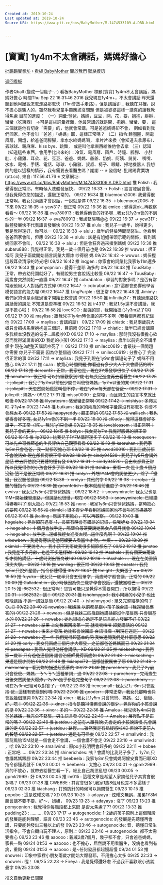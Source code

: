 ```yaml
---

Created at: 2019-10-24
Last updated at: 2019-10-24
Source URL: https://www.ptt.cc/bbs/BabyMother/M.1474533109.A.DBD.html


---
```


# [寶寶] 1y4m不太會講話，媽媽好擔心


[批踢踢實業坊](https://www.ptt.cc/bbs/) › [看板 BabyMother](https://www.ptt.cc/bbs/BabyMother/index.html) [關於我們](https://www.ptt.cc/about.html) [聯絡資訊](https://www.ptt.cc/contact.html)

[返回看板](https://www.ptt.cc/bbs/BabyMother/index.html)

作者Qball (變成一個瘋子-.-)
看板BabyMother
標題\[寶寶\] 1y4m不太會講話，媽媽好擔心
時間Thu Sep 22 16:31:46 2016
我兒現在1y4m+，不太會講話 昨天還聽到他阿嬤說怎麼走路那麼快（11m會放手走路），但是講話卻... 我聽在耳裡，說不擔心是騙人的，雖然我看兒童手冊應該沒問題 但是被婆婆這樣一講真的讓我覺得焦慮 目前的進度： （一）詞彙:爸爸，媽媽，豆豆，開，花，要，抱抱，掰掰，蠻蠻（吃東西） ->可是這些詞彙裡面，他最常講的就是開、抱抱、蠻蠻、要， 這三個就是他有切身「需要」的，他就會常講，可是爸爸媽媽卻不會， 例如看到我們回家，他不會叫「爸爸」「媽媽」耶，這樣正常嗎？ （二）指令:轉圈圈，開電風扇，開燈，給爸爸聞腳腳，拿水水給媽媽喝， 拿片片來換（會知道去拿尿布）、丟球球、親麻麻、kiss bye、跳舞， 或是叫他拿東西給誰他會去拿 （三）認知（知道這些東西，會用手比出來的）：冷氣、電風扇、窗戶、時鐘、腳腳、 小肚肚、小雞雞、耳朵、花、豆豆、爸爸、媽媽、爺爺、奶奶、阿姨、舅舅、 嘴嘴、水水、電視、手錶、電話、球球、小豬豬、叔叔、椅子、眼睛、掃地機器人 我想問的是以這樣的情形，我有需要去看醫生嗎？謝謝 -- ※ 發信站: 批踢踢實業坊(ptt.cc), 來自: 117.56.41.76 ※ 文章網址: <https://www.ptt.cc/bbs/BabyMother/M.1474533109.A.DBD.html>
推 Folish : 我覺得很正常耶。有時候大肢體發展快， 09/22 16:33
→ Folish : 語言發展會慢，但我覺得依您的描述，還蠻正常的。 09/22 16:34
推 bluemoon2006: 我覺得很正常啊，我女兒兩歲才會說話，一說就是停 09/22 16:35
→ bluemoon2006: 不下來 09/22 16:35
→ ycw317 : 很正常 09/22 16:36
推 emico : 覺得還ok..再觀察看看～ 09/22 16:36
推 eva780913 : 我覺得他會的好多喔…我女兒1y2m會的不到你的一半 09/22 16:37
→ eva780913 : 我該緊張嗎@@ 09/22 16:37
→ ycw317 : 肢體發展快不代表語言發展快 09/22 16:37
推 alulu : 我兒子一歲半，說得更少，我是覺得還好，你可以一 09/22 16:38
→ alulu : 歲半的健檢時問問醫生。他看到爸爸回家會叫，但應 09/22 16:38
→ alulu : 該是有姐姐帶頭示範的關係，看到媽媽回家不會叫， 09/22 16:38
→ alulu : 但是會狂奔過來撲倒媽媽 09/22 16:38
推 subaru888 : 我覺得正常，我兒一歲十個月前也是 09/22 16:39
推 wuwus : 很正常阿 我兒子兩歲開始語言詞彙大爆炸 吵得很 媽 09/22 16:42
→ wuwus : 媽保握這段耳朵清淨的時光吧! 09/22 16:42
推 inqgen : 你家會的詞彙比我家1y11m還多 09/22 16:43
推 pomyopnion : 覺得不差耶 滿多的 09/22 16:43
推 TousBaby : 正常，帶去幼兒園就好了。有聽說男生會說話比較慢 09/22 16:47
→ TousBaby : 兩歲會突然開始一直講 09/22 16:47
推 cobrabaton : 學習的對象多嗎？是否有常常跟他用大人對話的方式碎 09/22 16:47
→ cobrabaton : 念?這都會影響他學習模仿語言的能力喔 09/22 16:47
推 LingPurple : 很正常 09/22 16:48
推 Jimimy : 我們家的也是兩歲過後才開始比較會講 09/22 16:50
推 infinitig37 : 有聽過走路快說話慢的說法 不知道是否準確 09/22 16:52
推 ir4317 : 我兒1.5y還不會講話，我是不擔心啦！ 09/22 16:58
推 loveKCO : 超強的耶，我開始擔心1y3m兒了QQ 09/22 17:00
推 maylisa : 跟我兒子1y4m時會講的差不多啊（我每個月都有紀錄他 09/22 17:09
→ maylisa : 會講的話） 09/22 17:09
推 chiatic : 我兒兩歲前大概只會把拔馬麻抱抱這三個詞，目前兩 09/22 17:10
→ chiatic : 歲半已經會講超多我根本沒教過的句子...超級吵XD 09/22 17:10
→ maylisa : 那時我沒有很擔心欸反而覺得滿厲害的XD 我姐的小孩1 09/22 17:10
→ maylisa : 歲半以前完全不講半個字 現在3歲整天講話吵死了！ 09/22 17:10
推 smilecc0619 : 會最後一個問題 你需要 你兒子不需要 因為你整個過 09/22 17:11
→ smilecc0619 : 分擔心了 完全很正常的事 09/22 17:11
→ maylisa : 我兒子到現在1y9m會講短句子了 媽咪不用擔心 09/22 17:11
推 cuan : 放寬心~~時間問題,你看過有多少大人不大會講話的嗎? 09/22 17:18
推 doreen13 : 正常，我家也是，現在2Y爆發學很快了 09/22 17:25
推 annabelle : 很正常 可以持續觀察到2歲 若無長足進度再去看醫生 09/22 17:25
→ joliepitt : 我兒子1y7m以前很少開口叫爸爸媽媽，1y7m以後的某 09/22 17:31
→ joliepitt : 天忽然開始瘋狂叫個不停，現在1y8m每天都在爸爸～ 09/22 17:31
→ joliepitt : 媽媽～ 09/22 17:31
推 missy0000 : 正常嗄，而且男生的語言本來就比較慢 09/22 17:36
推 lilycatcsm : 感覺蠻正常啊 09/22 17:42
→ mishiya : 多爬文吧 才1y4m 09/22 17:45
推 butkam : 我家的兩歲的時候字彙還沒有那麼多 你會不會想太多 09/22 17:53
推 happyreddy : 超正常的 09/22 17:53
推 wallisch : 我也覺得會好多喔, 女兒1y1m會的不到一半 09/22 18:00
推 cl0udy : 覺得這樣會好多單字，不正常（誤）。我兒1y1只會媽 09/22 18:05
推 loveblossom : 很正常啊！我兒子會的更少。 09/22 18:15
推 bblyc : 我女兒1y7m 我覺得版媽的很正常 09/22 18:15
推 ilp0120 : 比我兒子1Y7M講得還多了 09/22 18:18
推 rosequeen : 可以先谷哥找藍爸的生長評估自己觀察看看 09/22 18:19
推 kaoruhan : 我們家1y5m只會爸爸，我一點都沒擔心耶 09/22 18:25
推 awcd30010 : 我到三歲前都不會說話欸 現在卻長得很正常 09/22 18:28
推 cindy94520 : 我兒子1y5只會講外星話 帶去評估說只要聽的懂有發 09/22 18:31
→ cindy94520 : 音出來都算正常 所以我覺得你的小孩會好多了耶 09/22 18:31
推 ttshiba : 重看一次 是１歲４個月沒錯 這不是很正常嗎 09/22 18:31
推 crolya : 外甥1Y4M會的詞彙更少，除了「蠻蠻」我沒聽他講過 09/22 18:38
→ crolya : 其他的字 09/22 18:38
→ crolya : 但聽的懂指令 09/22 18:39
推 greenfetish : 根本就超前進度了 09/22 18:46
推 evviva : 我女兒1y5m只會爸爸媽媽... 09/22 18:52
→ snowymiracle: 我女兒也是11M+開始練習走路，但說話也很慢，現在 09/22 18:53
→ snowymiracle: 已經講得嚇嚇叫了!別太擔心 09/22 18:53
推 nonc : 我家1y6m只會爸爸媽媽，當時擔心的要死 09/22 18:55
推 ekimlcl : 很多青少年看到爸媽回家也不會叫爸爸媽媽呀 09/22 19:01
推 jkaiting : 應該不用擔心，可以再觀察。 09/22 19:03
推 hogolahe : 覺得超前進度+1，長輩有時會有錯誤的記憶，像我姪女 09/22 19:04
→ hogolahe : 十個月會放手走，隔壁伯母硬要說她孫女八個月就會 09/22 19:04
→ hogolahe : 放手走…還嫌我姪女進度太慢…這什麼鬼啊？ 09/22 19:04
推 urbowbow : 我覺得應該是他阿嬤要去看醫生才對，神煩= = 09/22 19:09
推 ekimlcl : 不要說老人，我小孩不到兩歲我很多細節都忘了 09/22 19:12
推 janetoo : 我兒差不多月齡，也差不多這樣欸!! 09/22 19:13
推 iAsshole : 我有個表妹兩歲多才開始講話、十歲時測出智商破140 09/22 19:16
→ iAsshole : 、現在在美國讀頂尖大學。 09/22 19:16
推 wonling : 很正常 09/22 19:43
推 coastal : 我兒1y5m只說外星語，指令都聽得懂 09/22 19:47
推 tenight : 太緊張了 == 09/22 19:59
推 fuyuko : 我女兒一歲半只會五個單字，兩歲時才超會講，正常的 09/22 20:09
推 GalladonLin : 我小時候因為快三歲才學會說話，還被當啞巴… 09/22 20:15
推 i662532 : 很正常啊！寶寶可能只是覺得不需要開口，所以懶得 09/22 20:31
→ i662532 : 講！ 09/22 20:31
推 tshohmygod : 我小阿姨的小兒子 也比較晚講話 不過一講就是簡 09/22 20:40
→ tshohmygod : 單又完整結構的句子⊙\_⊙ 09/22 20:40
推 newabs : 我媽說 以前都是跟小孩子說台語（我還蠻會應答的) 09/22 21:26
→ newabs : 但是我妹三四歲跟她講話都沒什麼反應 只會很基本的 09/22 21:26
→ newabs : 她也很擔心她是不是語言能力發展不好 09/22 21:27
→ newabs : 結果 上幼稚園回來第一天 就嘰嘰喳喳 超愛講話的 09/22 21:27
→ newabs : 後來才發現 她比較會說國語 台語很爛（到現在還是） 09/22 21:28
→ newabs : 連一些 我們覺得超基本的詞 我妹還問我們是什麼意思 09/22 21:29
推 early : 我女兒兩歲三個月才大爆發，之前都爸爸媽媽而已 09/22 21:34
推 pandapna : 我個人覺得他好會講話。XD 09/22 21:35
推 miokoching : 我們家ㄧ歲半 只有爸爸這個詞 語言治療師覺得兩歲如 09/22 21:48
→ miokoching : 果還是慢才開始 09/22 21:48
推 lixiaopei72 : 這樣就很厲害了耶 09/22 21:48
→ miokoching : 看到妳的描述超羨慕的 09/22 21:49
推 purecherry : 我兒子2y前只會爸爸、媽媽、ㄋㄟㄋㄟ這種單詞，過 09/22 22:08
→ purecherry : 完兩歲生日後突然詞彙大爆炸，2y2m幾乎都是完整句子 09/22 22:08
→ purecherry : ，現在2y3m已經可以對答了， 09/22 22:08
推 irenesmall : 我女兒1，6m 只會說抱 爸…這樣有安慰到你嗎 09/22 22:09
推 gooderr : 非常正常，我女兒那時也只會說幾個單詞 09/22 22:34
推 xiner : 我女兒1y5m 只會爸爸、媽媽、公、蠻蠻、好、嗯！ 09/22 22:36
→ xiner : 指令是聽得懂但會說的很少，覺得你的小孩會說的挺 09/22 22:36
→ xiner : 多的～ 09/22 22:36
推 Amalea : 我兒快1y4m只會爸爸媽媽，我完全不緊張，男生語言發 09/22 22:49
→ Amalea : 展慢點不是正常的嗎？ 09/22 22:49
推 justdou : 之前有人跟我說:先會走的小孩說話慢,先會說話的走 09/22 22:57
→ justdou : 路慢……雖然我是有點疑惑啦XD 但說不定前人的智慧 09/22 22:57
→ justdou : 還是有可信度~~ 09/22 22:57
→ smallwind : 我家龍鳳胎15M就是一個會走不會講，一個會講不會走 09/22 23:10
→ smallwind : ，哈 09/22 23:10
→ smallwind : 原po小孩明明會超多的 09/22 23:11
→ bobee : 正常吧...... 09/22 23:34
推 shinerichdes: 咦？會講的比我兒子多了，1y7m,只會講媽媽跟腳 09/22 23:44
推 beebeela : 我家1y8m只會媽媽阿嬤安寶而已耶XD指令都懂我就不 09/23 00:01
→ beebeela : 太擔心 09/23 00:01
→ gpmk2999 : 真的不放心，就帶去給醫生看一下，總比自己胡思亂想 09/23 00:05
→ gpmk2999 : 好 09/23 00:05
推 im015 : 這種文章是希望人家誇他兒子其實會很多嗎？ 09/23 01:28
推 CWEBBE : 其實會很多!,我家1歲8個月也差不多這樣子 09/23 02:30
推 kiachang : 打預防針的時候可以詢問醫生 09/23 10:15
推 popobo : 這是炫耀文嗎？XD 09/23 10:25
→ adayaya : 炫耀文無誤，弟弟1Y8M超會講不要不要、好～、姐姐， 09/23 13:23
→ adayaya : 沒了 09/23 13:23
推 pomyopnion : 我覺得你每階段都上來問 是否太焦慮了?? 09/23 13:33
推 pudding23 : .......... 09/23 17:17
→ autogenocide: 1-2歲的孩子原則上這個階段的發展是能夠理解，語言 09/23 23:46
→ autogenocide: 的發展是先聽懂再會講，只要能夠發出三種以上的發 09/23 23:46
→ autogenocide: 音，聽懂日常生活指令，不會自顧自玩不理人，原則上 09/23 23:46
→ autogenocide: 都不太需要擔心 09/23 23:46
推 aaoooo : 親戚2歲7個月，幾乎都不會，只會爸爸媽媽，家長一點 09/24 01:53
→ aaoooo : 也不擔心，居然說不用看醫生，沒病也看到有病，重點 09/24 01:53
→ aaoooo : 是~任何發展都超慢超慢 09/24 01:53
推 snowrei : 印象中家裡小朋友兩歲才開始大爆發耶，不用擔心太多 09/25 22:23
→ snowrei : 喔！ 09/25 22:23
→ Fireya : 我是覺得還好啦 不過我不喜歡跟小孩說疊字 09/25 23:08

推文自動更新已關閉

